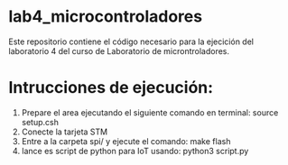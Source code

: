 # lab4_microcontroladores
Este repositorio contiene el código necesario para la ejecición del laboratorio 4 del curso de Laboratorio de microntroladores.

# Intrucciones de ejecución:
1. Prepare el area ejecutando el siguiente comando en terminal:
source setup.csh
2. Conecte la tarjeta STM
3. Entre a la carpeta spi/ y ejecute el comando:
make flash
4. lance es script de python para IoT usando:
python3 script.py